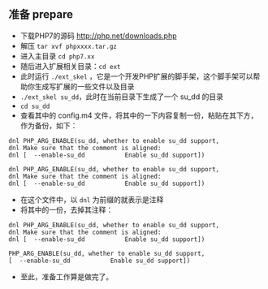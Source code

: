 ## 准备 prepare
* 下载PHP7的源码 http://php.net/downloads.php
* 解压 `tar xvf phpxxxx.tar.gz`
* 进入主目录 `cd php7.xx`
* 随后进入扩展相关目录：`cd ext`
* 此时运行 `./ext_skel` ，它是一个开发PHP扩展的脚手架，这个脚手架可以帮助你生成写扩展的一些文件以及目录
* `./ext_skel su_dd`，此时在当前目录下生成了一个 su_dd 的目录
* `cd su_dd`
* 查看其中的 config.m4 文件，将其中的一下内容复制一份，粘贴在其下方，作为备份，如下：

```
dnl PHP_ARG_ENABLE(su_dd, whether to enable su_dd support,
dnl Make sure that the comment is aligned:
dnl [  --enable-su_dd           Enable su_dd support])

dnl PHP_ARG_ENABLE(su_dd, whether to enable su_dd support,
dnl Make sure that the comment is aligned:
dnl [  --enable-su_dd           Enable su_dd support])
```

* 在这个文件中，以 `dnl` 为前缀的就表示是注释
* 将其中的一份，去掉其注释：

```
dnl PHP_ARG_ENABLE(su_dd, whether to enable su_dd support,
dnl Make sure that the comment is aligned:
dnl [  --enable-su_dd           Enable su_dd support])

PHP_ARG_ENABLE(su_dd, whether to enable su_dd support,
[  --enable-su_dd           Enable su_dd support])
```

* 至此，准备工作算是做完了。
